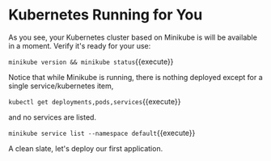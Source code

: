 # Kubernetes Running for You #

As you see, your Kubernetes cluster based on Minikube is will be available in a moment. Verify it's ready for your use:

`minikube version && minikube status`{{execute}}

Notice that while Minikube is running, there is nothing deployed except for a single service/kubernetes item,

`kubectl get deployments,pods,services`{{execute}}

and no services are listed.

`minikube service list --namespace default`{{execute}}

A clean slate, let's deploy our first application.